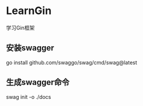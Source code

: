 # LearnGin
学习Gin框架


## 安装swagger
go install github.com/swaggo/swag/cmd/swag@latest

## 生成swagger命令
swag init -o ./docs
